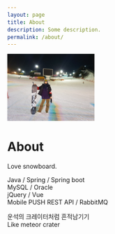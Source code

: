 ```yaml
---
layout: page
title: About
description: Some description.
permalink: /about/
---
```


<img class="img-rounded" src="/assets/img/uploads/github_profile_img.jpg" alt="Crater Choi" width="200">

# About

Love snowboard.

Java / Spring / Spring boot</br>
MySQL / Oracle</br>
jQuery / Vue</br>
Mobile PUSH REST API / RabbitMQ

운석의 크레이터처럼 흔적남기기</br>
Like meteor crater